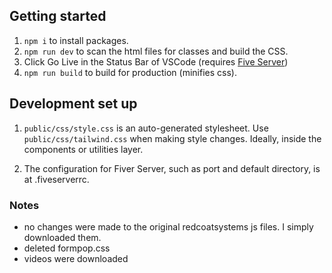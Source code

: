 ## Getting started

1. `npm i` to install packages.
2. `npm run dev` to scan the html files for classes and build the CSS.
3. Click Go Live in the Status Bar of VSCode (requires [Five Server](https://marketplace.visualstudio.com/items?itemName=yandeu.five-server))
4. `npm run build` to build for production (minifies css).

## Development set up

1. `public/css/style.css` is an auto-generated stylesheet. Use `public/css/tailwind.css` when making style changes. Ideally, inside the components or utilities layer.

2. The configuration for Fiver Server, such as port and default directory, is at .fiveserverrc.

### Notes

- no changes were made to the original redcoatsystems js files. I simply downloaded them.
- deleted formpop.css
- videos were downloaded
